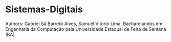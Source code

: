 # Sistemas-Digitais
Authors:
  Gabriel Sá Barreto Alves, 
  Samuel Vitorio Lima. 
Bacharelandos em Engenharia da Computação pela Universidade Estadual de Feira de Santana (BA)
